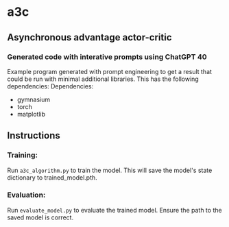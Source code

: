# a3c
## Asynchronous advantage actor-critic
### Generated code with interative prompts using ChatGPT 40

Example program generated with prompt engineering to get a result that could be run with minimal additional libraries.  This has the following dependencies:
Dependencies: 
- gymnasium 
- torch
- matplotlib

## Instructions
### Training:

Run ```a3c_algorithm.py``` to train the model. This will save the model's state dictionary to trained_model.pth.

### Evaluation:

Run ```evaluate_model.py``` to evaluate the trained model. Ensure the path to the saved model is correct.

